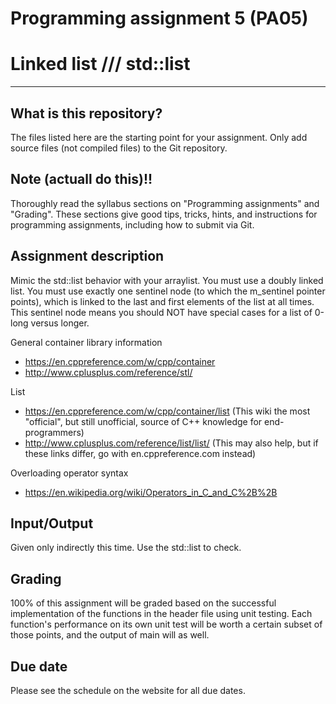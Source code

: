 
Programming assignment 5 (PA05)
==============================

# Linked list /// std::list 

---

## What is this repository?
The files listed here are the starting point for your assignment. 
Only add source files (not compiled files) to the Git repository.

## Note (actuall do this)!!
Thoroughly read the syllabus sections on "Programming assignments" and "Grading".
These sections give good tips, tricks, hints, and instructions for programming assignments, including how to submit via Git.

## Assignment description
Mimic the std::list behavior with your arraylist.
You must use a doubly linked list.
You must use exactly one sentinel node (to which the m_sentinel pointer points), which is linked to the last and first elements of the list at all times.
This sentinel node means you should NOT have special cases for a list of 0-long versus longer.

General container library information
* https://en.cppreference.com/w/cpp/container
* http://www.cplusplus.com/reference/stl/

List
* https://en.cppreference.com/w/cpp/container/list (This wiki the most "official", but still unofficial, source of C++ knowledge for end-programmers)
* http://www.cplusplus.com/reference/list/list/ (This may also help, but if these links differ, go with en.cppreference.com instead)

Overloading operator syntax
* https://en.wikipedia.org/wiki/Operators_in_C_and_C%2B%2B

## Input/Output
Given only indirectly this time.
Use the std::list to check.

## Grading
100% of this assignment will be graded based on the successful implementation of the functions in the header file using unit testing.
Each function's performance on its own unit test will be worth a certain subset of those points, and the output of main will as well.

## Due date
Please see the schedule on the website for all due dates.

